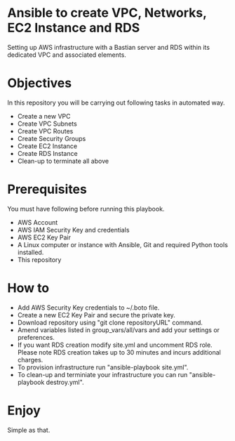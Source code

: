 # Ansible to create VPC, Networks, EC2 Instance and RDS
Setting up AWS infrastructure with a Bastian server and RDS within its dedicated VPC and associated elements.

# Objectives
In this repository you will be carrying out following tasks in automated way.
 * Create a new VPC
 * Create VPC Subnets
 * Create VPC Routes
 * Create Security Groups
 * Create EC2 Instance
 * Create RDS Instance
 * Clean-up to terminate all above

# Prerequisites
You must have following before running this playbook.
 * AWS Account
 * AWS IAM Security Key and credentials
 * AWS EC2 Key Pair
 * A Linux computer or instance with Ansible, Git and required Python tools installed.
 * This repository
 
# How to

 * Add AWS Security Key credentials to ~/.boto file.
 * Create a new EC2 Key Pair and secure the private key.
 * Download repository using "git clone repositoryURL" command.
 * Amend variables listed in group_vars/all/vars and add your settings or preferences.
 * If you want RDS creation modify site.yml and uncomment RDS role. Please note RDS creation takes up to 30 minutes and incurs additional charges.
 * To provision infrastructure run "ansible-playbook site.yml".
 * To clean-up and terminiate your infrastructure you can run "ansible-playbook destroy.yml".

# Enjoy
Simple as that.
